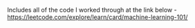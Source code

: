 Includes all of the code I worked through at the link below -
https://leetcode.com/explore/learn/card/machine-learning-101/
